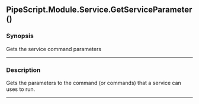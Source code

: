 PipeScript.Module.Service.GetServiceParameter()
-----------------------------------------------

### Synopsis
Gets the service command parameters

---

### Description

Gets the parameters to the command (or commands) that a service can uses to run.

---
